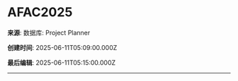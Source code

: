 # AFAC2025

**来源**: 数据库: Project Planner

**创建时间**: 2025-06-11T05:09:00.000Z

**最后编辑**: 2025-06-11T05:15:00.000Z

---

